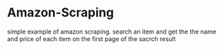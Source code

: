 # Amazon-Scraping

simple example of amazon scraping. search an item and get the the name and price of each item on the first page of the sacrch result
